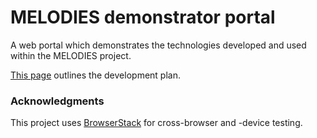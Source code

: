# MELODIES demonstrator portal

A web portal which demonstrates the technologies developed and used within the MELODIES project.

[This page](https://github.com/ec-melodies/demo-portal/wiki/Development-Plan) outlines the development plan.
### Acknowledgments

This project uses [BrowserStack](https://www.browserstack.com) for cross-browser and -device testing.

